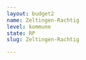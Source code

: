 ```yaml
---
layout: budget2
name: Zeltingen-Rachtig
level: kommune
state: RP
slug: Zeltingen-Rachtig

---
```



